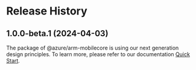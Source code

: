 # Release History
    
## 1.0.0-beta.1 (2024-04-03)

The package of @azure/arm-mobilecore is using our next generation design principles. To learn more, please refer to our documentation [Quick Start](https://aka.ms/js-track2-quickstart).

